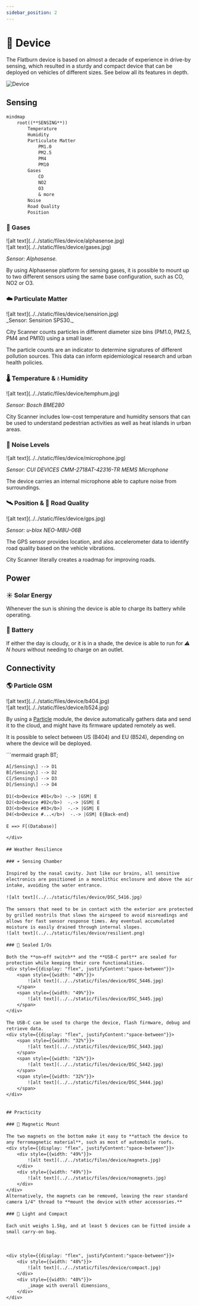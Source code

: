 ```yaml
---
sidebar_position: 2
---
```


# 🧭 Device

The Flatburn device is based on almost a decade of experience in drive-by sensing, which resulted in a sturdy and compact device that can be deployed on vehicles of different sizes. See below all its features in depth.

![Device](@site/static/files/device/device.jpg)

## Sensing


<div style={{textAlign: 'center'}}>

```mermaid
mindmap
    root((**SENSING**))
        Temperature
        Humidity
        Particulate Matter
            PM1.0
            PM2.5
            PM4
            PM10
        Gases
            CO
            NO2
            O3
            & more
        Noise
        Road Quality
        Position
```

</div>

### 💨 Gases

<div style={{display: "flex", justifyContent:"space-between"}}>
    <div style={{width: "49%"}}>
        ![alt text](../../static/files/device/alphasense.jpg)
    </div>
    <div style={{width: "49%"}}>
        ![alt text](../../static/files/device/gases.jpg)
    </div>
</div>


_Sensor: Alphasense._

By using Alphasense platform for sensing gases, it is possible to mount up to two different sensors using the same base configuration, such as CO, NO2 or O3.

### ☁️ Particulate Matter

<!-- ![Particulate Matter](@site/static/files/device/particulate.svg) -->
<div style={{width: "49%"}}>
    ![alt text](../../static/files/device/sensirion.jpg)
</div>
_Sensor: Sensirion SPS30._

City Scanner counts particles in different diameter size bins (PM1.0, PM2.5, PM4 and PM10) using a small laser.

The particle counts are an indicator to determine signatures of different pollution sources. This data can inform epidemiological research and urban health policies.

### 🌡️ Temperature & 💧 Humidity

<!-- ![Temperature & Humidity](@site/static/files/device/temperature.svg) -->

<div style={{display: "flex", justifyContent:"space-between"}}>
    <div style={{width: "49%"}}>
        ![alt text](../../static/files/device/temphum.jpg)
    </div>
</div>

_Sensor: Bosch BME280_

City Scanner includes low-cost temperature and humidity sensors that can be used to understand pedestrian activities as well as heat islands in urban areas.

### 🎤 Noise Levels

<div style={{display: "flex", justifyContent:"space-between"}}>
    <div style={{width: "49%"}}>
        ![alt text](../../static/files/device/microphone.jpg)
    </div>
</div>

_Sensor: CUI DEVICES CMM-2718AT-42316-TR MEMS Microphone_

The device carries an internal microphone able to capture noise from surroundings.

### 🛰️ Position & 🚎 Road Quality

<!-- ![Road Quality](@site/static/files/device/road.svg) -->

<div style={{display: "flex", justifyContent:"space-between"}}>
    <div style={{width: "49%"}}>
        ![alt text](../../static/files/device/gps.jpg)
    </div>
</div>

_Sensor: u-blox NEO-M8U-06B_

The GPS sensor provides location, and also accelerometer data to identify road quality based on the vehicle vibrations.

City Scanner literally creates a roadmap for improving roads.

## Power

### ☀️ Solar Energy

Whenever the sun is shining the device is able to charge its battery while operating.

### 🔋 Battery

If either the day is cloudy, or it is in a shade, the device is able to run for _⚠️ N hours_ without needing to charge on an outlet.

## Connectivity

### 🌎 Particle GSM

<div style={{display: "flex", justifyContent:"space-between"}}>
    <div style={{width: "49%"}}>
        ![alt text](../../static/files/device/b404.jpg)
    </div>
    <div style={{width: "49%"}}>
        ![alt text](../../static/files/device/b524.jpg)
    </div>
</div>

By using a [Particle](https://www.particle.io/) module, the device automatically gathers data and send it to the cloud, and might have its firmware updated remotely as well.

It is possible to select between US (B404) and EU (B524), depending on where the device will be deployed.

<div style={{textAlign: "center"}}>
 ```mermaid
graph BT;

    A[/Sensing\] --> D1
    B[/Sensing\] --> D2
    C[/Sensing\] --> D3
    D[/Sensing\] --> D4

    D1(<b>Device #01</b>) -.-> |GSM| E
    D2(<b>Device #02</b>)  -.-> |GSM| E
    D3(<b>Device #03</b>)  -.-> |GSM| E
    D4(<b>Device #...</b>)  -.-> |GSM| E{Back-end}

    E ==> F[(Database)]

```
</div>

## Weather Resilience

### ☔️ Sensing Chamber

Inspired by the nasal cavity. Just like our brains, all sensitive electronics are positioned in a monolithic enclosure and above the air intake, avoiding the water entrance.

![alt text](../../static/files/device/DSC_5416.jpg)

The sensors that need to be in contact with the exterior are protected by grilled nostrils that slows the airspeed to avoid misreadings and allows for fast sensor response times. Any eventual accumulated moisture is easily drained through internal slopes.
![alt text](../../static/files/device/resilient.png)

### 🤿 Sealed I/Os

Both the **on–off switch** and the **USB-C port** are sealed for protection while keeping their core functionalities.
<div style={{display: "flex", justifyContent:"space-between"}}>
    <span style={{width: "49%"}}>
        ![alt text](../../static/files/device/DSC_5446.jpg)
    </span>
    <span style={{width: "49%"}}>
        ![alt text](../../static/files/device/DSC_5445.jpg)
    </span>
</div>

The USB-C can be used to charge the device, flash firmware, debug and retrieve data.
<div style={{display: "flex", justifyContent:"space-between"}}>
    <span style={{width: "32%"}}>
        ![alt text](../../static/files/device/DSC_5443.jpg)
    </span>
    <span style={{width: "32%"}}>
        ![alt text](../../static/files/device/DSC_5442.jpg)
    </span>
    <span style={{width: "32%"}}>
        ![alt text](../../static/files/device/DSC_5444.jpg)
    </span>
</div>


## Practicity

### 🧲 Magnetic Mount

The two magnets on the bottom make it easy to **attach the device to any ferromagnetic material**, such as most of automobile roofs.
<div style={{display: "flex", justifyContent:"space-between"}}>
    <div style={{width: "49%"}}>
        ![alt text](../../static/files/device/magnets.jpg)
    </div>
    <div style={{width: "49%"}}>
        ![alt text](../../static/files/device/nomagnets.jpg)
    </div>
</div>
Alternatively, the magnets can be removed, leaving the rear standard camera 1/4" thread to **mount the device with other accessories.**

### 💼 Light and Compact

Each unit weighs 1.5kg, and at least 5 devices can be fitted inside a small carry-on bag.



<div style={{display: "flex", justifyContent:"space-between"}}>
    <div style={{width: "48%"}}>
        ![alt text](../../static/files/device/compact.jpg)
    </div>
    <div style={{width: "48%"}}>
        _image with overall dimensions_
    </div>
</div>
